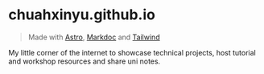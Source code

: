 # chuahxinyu.github.io
> Made with [Astro](https://astro.build), [Markdoc](https://markdoc.dev) and [Tailwind](https://tailwindcss.com)

My little corner of the internet to showcase technical projects, host tutorial and workshop resources and share uni notes.